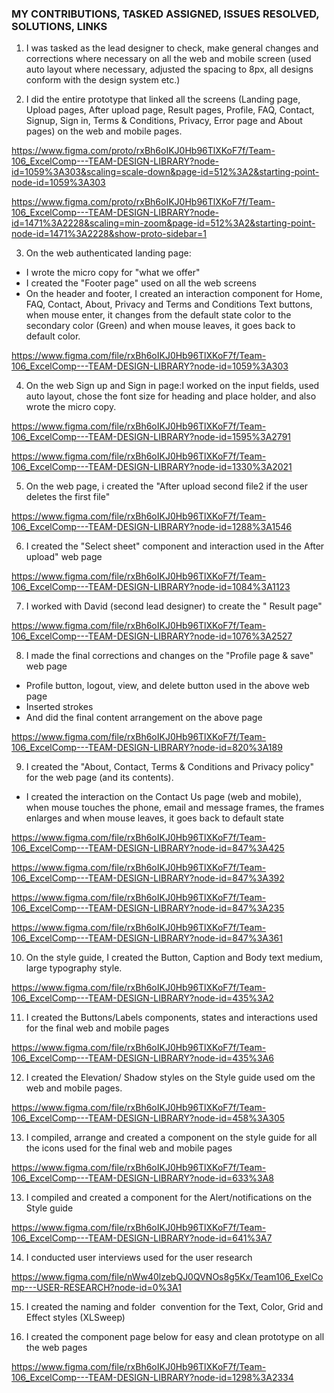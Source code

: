 ### MY CONTRIBUTIONS, TASKED ASSIGNED, ISSUES RESOLVED, SOLUTIONS, LINKS
1. I was tasked as the lead designer to check, make general changes and corrections where necessary on all the web and mobile screen (used auto layout where necessary, adjusted the spacing to 8px, all designs conform with the design system etc.)

2. I did the entire prototype that linked all the screens (Landing page, Upload pages, After upload page, Result pages, Profile, FAQ, Contact, Signup, Sign in, Terms & Conditions, Privacy, Error page and About pages) on the web and mobile pages.

https://www.figma.com/proto/rxBh6oIKJ0Hb96TlXKoF7f/Team-106_ExcelComp---TEAM-DESIGN-LIBRARY?node-id=1059%3A303&scaling=scale-down&page-id=512%3A2&starting-point-node-id=1059%3A303

https://www.figma.com/proto/rxBh6oIKJ0Hb96TlXKoF7f/Team-106_ExcelComp---TEAM-DESIGN-LIBRARY?node-id=1471%3A2228&scaling=min-zoom&page-id=512%3A2&starting-point-node-id=1471%3A2228&show-proto-sidebar=1


3. On the web authenticated landing page:
+ I wrote the micro copy for "what we offer"
+ I created the "Footer page" used on all the web screens
+ On the header and footer, I created an interaction component for Home, FAQ, Contact, About, Privacy and Terms and Conditions Text buttons, when mouse enter, it changes from the default state color to the secondary color (Green) and when mouse leaves, it goes back to default color.

https://www.figma.com/file/rxBh6oIKJ0Hb96TlXKoF7f/Team-106_ExcelComp---TEAM-DESIGN-LIBRARY?node-id=1059%3A303

4. On the web Sign up and Sign in page:I worked on the input fields, used auto layout, chose the font size for heading and place holder, and also wrote the micro copy.

https://www.figma.com/file/rxBh6oIKJ0Hb96TlXKoF7f/Team-106_ExcelComp---TEAM-DESIGN-LIBRARY?node-id=1595%3A2791

https://www.figma.com/file/rxBh6oIKJ0Hb96TlXKoF7f/Team-106_ExcelComp---TEAM-DESIGN-LIBRARY?node-id=1330%3A2021

5. On the web page, i created the "After upload second file2 if the user deletes the first file"

https://www.figma.com/file/rxBh6oIKJ0Hb96TlXKoF7f/Team-106_ExcelComp---TEAM-DESIGN-LIBRARY?node-id=1288%3A1546

6. I created the "Select sheet" component and interaction used in the After upload" web page

https://www.figma.com/file/rxBh6oIKJ0Hb96TlXKoF7f/Team-106_ExcelComp---TEAM-DESIGN-LIBRARY?node-id=1084%3A1123

7. I worked with David (second lead designer) to create the " Result page"

https://www.figma.com/file/rxBh6oIKJ0Hb96TlXKoF7f/Team-106_ExcelComp---TEAM-DESIGN-LIBRARY?node-id=1076%3A2527

8. I made the final corrections and changes on the "Profile page & save" web page

+ Profile button, logout, view, and delete button used in the above web page
+ Inserted strokes
+ And did the final content arrangement on the above page

https://www.figma.com/file/rxBh6oIKJ0Hb96TlXKoF7f/Team-106_ExcelComp---TEAM-DESIGN-LIBRARY?node-id=820%3A189

9. I created the "About, Contact, Terms & Conditions and Privacy policy" for the web page (and its contents).

+ I created the interaction on the Contact Us page (web and mobile), when mouse touches the phone, email and message frames, the frames enlarges and when mouse leaves, it goes back to default state

https://www.figma.com/file/rxBh6oIKJ0Hb96TlXKoF7f/Team-106_ExcelComp---TEAM-DESIGN-LIBRARY?node-id=847%3A425

https://www.figma.com/file/rxBh6oIKJ0Hb96TlXKoF7f/Team-106_ExcelComp---TEAM-DESIGN-LIBRARY?node-id=847%3A392

https://www.figma.com/file/rxBh6oIKJ0Hb96TlXKoF7f/Team-106_ExcelComp---TEAM-DESIGN-LIBRARY?node-id=847%3A235

https://www.figma.com/file/rxBh6oIKJ0Hb96TlXKoF7f/Team-106_ExcelComp---TEAM-DESIGN-LIBRARY?node-id=847%3A361

10. On the style guide, I created the Button, Caption and Body text medium, large typography style.

https://www.figma.com/file/rxBh6oIKJ0Hb96TlXKoF7f/Team-106_ExcelComp---TEAM-DESIGN-LIBRARY?node-id=435%3A2

11. I created the Buttons/Labels components, states and interactions used for the final web and mobile pages

https://www.figma.com/file/rxBh6oIKJ0Hb96TlXKoF7f/Team-106_ExcelComp---TEAM-DESIGN-LIBRARY?node-id=435%3A6

12. I created the Elevation/ Shadow styles on the Style guide used om the web and mobile pages.

https://www.figma.com/file/rxBh6oIKJ0Hb96TlXKoF7f/Team-106_ExcelComp---TEAM-DESIGN-LIBRARY?node-id=458%3A305

13. I compiled, arrange and created a component on the style guide for all the icons used for the final web and mobile pages

https://www.figma.com/file/rxBh6oIKJ0Hb96TlXKoF7f/Team-106_ExcelComp---TEAM-DESIGN-LIBRARY?node-id=633%3A8

13. I compiled and created a component for the Alert/notifications on the Style guide

https://www.figma.com/file/rxBh6oIKJ0Hb96TlXKoF7f/Team-106_ExcelComp---TEAM-DESIGN-LIBRARY?node-id=641%3A7

14. I conducted user interviews used for the user research

https://www.figma.com/file/nWw40lzebQJ0QVNOs8g5Kx/Team106_ExelComp---USER-RESEARCH?node-id=0%3A1


15. I created the naming and folder  convention for the Text, Color, Grid and Effect styles (XLSweep)

16. I created the component page below for easy and clean prototype on all the web pages

https://www.figma.com/file/rxBh6oIKJ0Hb96TlXKoF7f/Team-106_ExcelComp---TEAM-DESIGN-LIBRARY?node-id=1298%3A2334
